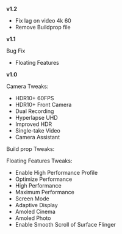 **v1.2**

- Fix lag on video 4k 60
- Remove Buildprop file

**v1.1**

Bug Fix 
- Floating Features

**v1.0**

Camera Tweaks:
- HDR10+ 60FPS
- HDR10+ Front Camera
- Dual Recording
- Hyperlapse UHD
- Improved HDR
- Single-take Video
- Camera Assistant

Build prop Tweaks:

Floating Features Tweaks:
- Enable High Performance Profile
- Optimize Performance
- High Performance
- Maximum Performance
- Screen Mode
- Adaptive Display
- Amoled Cinema
- Amoled Photo
- Enable Smooth Scroll of Surface Flinger
